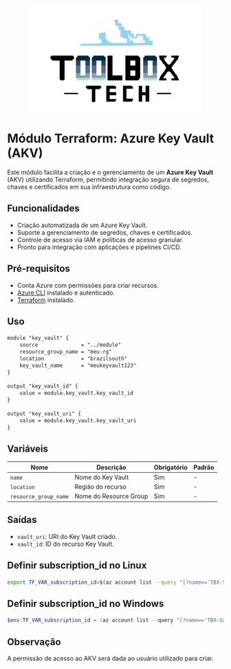 <p align="center">
  <img src="../img/tbx.png" alt="Logo Toolbox" width="400"/>
</p>

# Módulo Terraform: Azure Key Vault (AKV)

Este módulo facilita a criação e o gerenciamento de um **Azure Key Vault** (AKV) utilizando Terraform, permitindo integração segura de segredos, chaves e certificados em sua infraestrutura como código.

## Funcionalidades

- Criação automatizada de um Azure Key Vault.
- Suporte a gerenciamento de segredos, chaves e certificados.
- Controle de acesso via IAM e políticas de acesso granular.
- Pronto para integração com aplicações e pipelines CI/CD.

## Pré-requisitos

- Conta Azure com permissões para criar recursos.
- [Azure CLI](https://docs.microsoft.com/pt-br/cli/azure/install-azure-cli) instalado e autenticado.
- [Terraform](https://www.terraform.io/downloads.html) instalado.

## Uso

```hcl
module "key_vault" {
    source              = "../module"
    resource_group_name = "meu-rg"
    location            = "brazilsouth"
    key_vault_name      = "meukeyvault123"
}

output "key_vault_id" {
    value = module.key_vault.key_vault_id
}

output "key_vault_uri" {
    value = module.key_vault.key_vault_uri
}
```

## Variáveis

| Nome                  | Descrição                        | Obrigatório | Padrão |
|-----------------------|----------------------------------|-------------|--------|
| `name`                | Nome do Key Vault                | Sim         | -      |
| `location`            | Região do recurso                | Sim         | -      |
| `resource_group_name` | Nome do Resource Group           | Sim         | -      |

## Saídas

- `vault_uri`: URI do Key Vault criado.
- `vault_id`: ID do recurso Key Vault.

## Definir subscription_id no Linux
```bash
export TF_VAR_subscription_id=$(az account list --query "[?name=='TBX-Sandbox'].id" --output tsv)
```

## Definir subscription_id no Windows
```powershell
$env:TF_VAR_subscription_id = (az account list --query "[?name=='TBX-Sandbox'].id" --output tsv)
```

## Observação

A permissão de acesso ao AKV será dada ao usuário utilizado para criar.